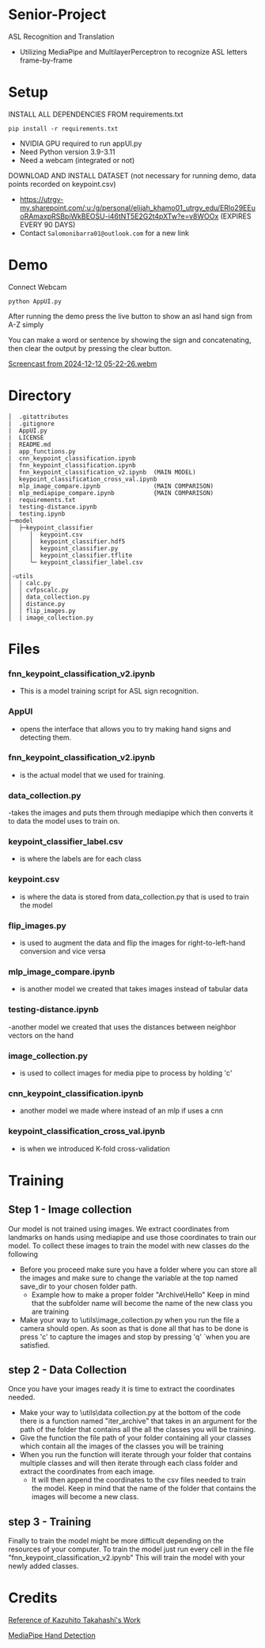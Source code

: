 # Senior-Project
ASL Recognition and Translation
- Utilizing MediaPipe and MultilayerPerceptron to recognize ASL letters frame-by-frame

# Setup
INSTALL ALL DEPENDENCIES FROM requirements.txt

```pip install -r requirements.txt```

- NVIDIA GPU required to run appUI.py
- Need Python version 3.9-3.11
- Need a webcam (integrated or not)

DOWNLOAD AND INSTALL DATASET (not necessary for running demo, data points recorded on keypoint.csv)
-  https://utrgv-my.sharepoint.com/:u:/g/personal/elijah_khamo01_utrgv_edu/ERlo29EEuoRAmaxpRSBpiWkBEOSU-i46tNT5E2G2t4pXTw?e=v8WOOx (EXPIRES EVERY 90 DAYS)
-  Contact ```Salomonibarra01@outlook.com``` for a new link

# Demo
Connect Webcam

```python AppUI.py```

After running the demo press the live button to show an asl hand sign from A-Z simply 

You can make a word or sentence by showing the sign and concatenating, then clear the output by pressing the clear button.  

[Screencast from 2024-12-12 05-22-26.webm](https://github.com/user-attachments/assets/65c80fdf-be2b-4410-b7fe-6c4fbaf6a1ad)


# Directory
```
│  .gitattributes
|  .gitignore
|  AppUI.py
|  LICENSE
|  README.md
|  app_functions.py
|  cnn_keypoint_classification.ipynb
|  fnn_keypoint_classification.ipynb
│  fnn_keypoint_classification_v2.ipynb  (MAIN MODEL)
│  keypoint_classification_cross_val.ipynb
│  mlp_image_compare.ipynb               (MAIN COMPARISON)
|  mlp_mediapipe_compare.ipynb           {MAIN COMPARISON)
|  requirements.txt
|  testing-distance.ipynb
|  testing.ipynb
├─model
│  ├─keypoint_classifier
│     │  keypoint.csv
│     │  keypoint_classifier.hdf5
│     │  keypoint_classifier.py
│     │  keypoint_classifier.tflite
│     └─ keypoint_classifier_label.csv
│            
│-utils
│  | calc.py
│  │ cvfpscalc.py
│  │ data_collection.py
│  │ distance.py
│  │ flip_images.py
│  | image_collection.py
```
# Files

### fnn_keypoint_classification_v2.ipynb
- This is a model training script for ASL sign recognition.

### AppUI 
- opens the interface that allows you to try making hand signs and detecting them.

### fnn_keypoint_classification_v2.ipynb 
- is the actual model that we used for training.

### data_collection.py 
-takes the images and puts them through mediapipe which then converts it to data the model uses to train on.

### keypoint_classifier_label.csv 
- is where the labels are for each class

### keypoint.csv 
- is where the data is stored from data_collection.py that is used to train the model

### flip_images.py 
- is used to augment the data and flip the images for right-to-left-hand conversion and vice versa

### mlp_image_compare.ipynb 
- is another model we created that takes images instead of tabular data

### testing-distance.ipynb 
-another model we created that uses the  distances between neighbor vectors on the hand

### image_collection.py 
- is used to collect images for media pipe to process by holding 'c'

### cnn_keypoint_classification.ipynb 
- another model we made where instead of an mlp if uses a cnn

### keypoint_classification_cross_val.ipynb 
- is when we introduced K-fold cross-validation
# Training
## Step 1 - Image collection
Our model is not trained using images. We extract coordinates from landmarks on hands using mediapipe and use those coordinates to train our model.
To collect these images to train the model with new classes do the following 
- Before you proceed make sure you have a folder where you can store all the images and make sure to change the variable at the top named save_dir to your chosen folder path.
  -  Example how to make a proper folder "Archive\Hello" Keep in mind that the subfolder name will become the name of the new class you are training
- Make your way to \utils\image_collection.py when you run the file a camera should open.  As soon as that is done all that has to be done is 
press 'c' to capture the images and stop by pressing 'q' `when you are satisfied.
## step 2 - Data Collection
Once you have your images ready it is time to extract the coordinates needed. 
- Make your way to \utils\data collection.py at the bottom of the code there is a function named "iter_archive" that takes in an argument for the path of the folder that contains all the all the classes you will be training.
- Give the function the file path of your folder containing all your classes which contain all the images of the classes you will be training 
- When you run the function will iterate through your folder that contains multiple classes and will then iterate through each class folder and extract the coordinates from each image. 
  - It will then append the coordinates to the csv files needed to train the model. Keep in mind that the name of the folder that contains the images will become a new class. 
## step 3 - Training
Finally to train the model might be more difficult depending on the resources of your computer. To train the model just run every cell in the file "fnn_keypoint_classification_v2.ipynb"
This will train the model with your newly added classes. 

# Credits

[Reference of Kazuhito Takahashi's Work](https://github.com/kinivi/hand-gesture-recognition-mediapipe.git)

[MediaPipe Hand Detection](https://ai.google.dev/edge/mediapipe/solutions/vision/hand_landmarker)
